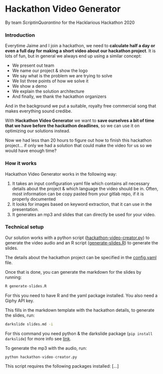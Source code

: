 # Hackathon Video Generator

By team _ScriptinQuarantino_ for the Hacklarious Hackathon 2020

### Introduction
Everytime Jaime and I join a hackathon, we need to **calculate half a day or even a full day for making a short video about our hackathon project**. It is lots of fun, but in general we always end up using a similar concept:

* We present out team
* We name our project & show the logo
* We say what is the problem we are trying to solve
* We list three points of how we solve it
* We show a demo
* We explain the solution architecture
* And finally, we thank the hackathon organizers

And in the background we put a suitable, royalty free commercial song that makes everything sound credibe.

With **Hackathon Video Generator** we want to **save ourselves a bit of time that we have before the hackathon deadlines**, so we can use it on optimizing our solutions instead.

Now we had less than 20 hours to figure out how to finish this hackathon project... if only we had a solution that could make the video for us so we would have enough time?

### How it works
Hackathon Video Generator works in the following way:

1. It takes an input configuration yaml file which contains all necessary details about the project & which language the video should be in. Often, most information can be copy pasted from your gitlab repo, if it is properly documented
2. It looks for images based on keyword extraction, that it can use in the presentation.
3. It generates an mp3 and slides that can directly be used for your video.

### Technical setup

Our solution works with a python script ([hackathon-video-creator.py](hackathon-video-creator.py)) to generate the video audio and an R script ([generate-slides.R](generate-slides.R)) to generate the slides.

The details about the hackathon project can be specified in the [config.yaml](config.yaml) file. 

Once that is done, you can generate the markdown for the slides by running:

```R
R generate-slides.R
```
For this you need to have R and the yaml package installed. You also need a Giphy API key.

This fills in the markdown template with the hackathon details, to generate the slides, run:

```bash
darkslide slides.md -i
```
For this command you need python & the darkslide package (`pip install darkslide`) for more info see [link](https://pypi.org/project/darkslide/).

To generate the mp3 with the audio, run:

```python
python hackathon-video-creator.py
```
This script requires the following packages installed: [...]